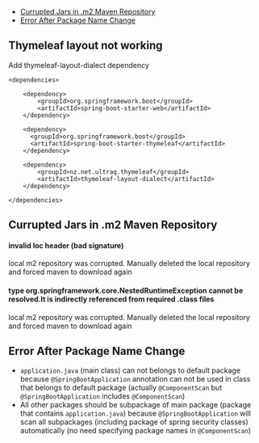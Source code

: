 * [Currupted Jars in .m2 Maven Repository](https://github.com/hovermind/springboot-webmvc/blob/master/spring_boot_troubleshoot.md#currupted-jars-in-m2-maven-repository)
* [Error After Package Name Change](https://github.com/hovermind/springboot-webmvc/blob/master/spring_boot_troubleshoot.md#currupted-jars-in-m2-maven-repository)

## Thymeleaf layout not working
Add thymeleaf-layout-dialect dependency
```
<dependencies>

    <dependency>
        <groupId>org.springframework.boot</groupId>
        <artifactId>spring-boot-starter-web</artifactId>
    </dependency>
    
    <dependency>
      <groupId>org.springframework.boot</groupId>
      <artifactId>spring-boot-starter-thymeleaf</artifactId>
    </dependency>
    
    <dependency>
        <groupId>nz.net.ultraq.thymeleaf</groupId>
        <artifactId>thymeleaf-layout-dialect</artifactId>
    </dependency>
    
</dependencies>
```
## Currupted Jars in .m2 Maven Repository
#### invalid loc header (bad signature)
local m2 repository was corrupted. Manually deleted the local repository and forced maven to download again

#### type org.springframework.core.NestedRuntimeException cannot be resolved.It is indirectly referenced from required .class files
local m2 repository was corrupted. Manually deleted the local repository and forced maven to download again

## Error After Package Name Change
* `application.java` (main class) can not belongs to default package because `@SpringBootApplication` annotation can not be used in class that belongs to default package (actually `@ComponentScan` but `@SpringBootApplication` includes `@ComponentScan`)  
* All other packages should be subpackage of main package (package that contains `application.java`) because `@SpringBootApplication` will scan all subpackages (including package of spring security classes) automatically (no need specifying package names in `@ComponentScan`)
